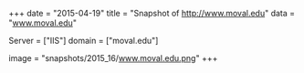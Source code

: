 
+++
date = "2015-04-19"
title = "Snapshot of http://www.moval.edu"
data = "www.moval.edu"

Server = ["IIS"]
domain = ["moval.edu"]

  image = "snapshots/2015_16/www.moval.edu.png"
+++
#

